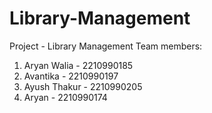 # Library-Management
Project - Library Management
Team members:
1. Aryan Walia  - 2210990185
2. Avantika     - 2210990197
3. Ayush Thakur - 2210990205
4. Aryan        - 2210990174
